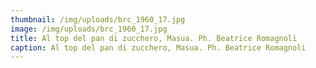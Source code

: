 ```yaml
---
thumbnail: /img/uploads/brc_1960_17.jpg
image: /img/uploads/brc_1960_17.jpg
title: Al top del pan di zucchero, Masua. Ph. Beatrice Romagnoli
caption: Al top del pan di zucchero, Masua. Ph. Beatrice Romagnoli
---
```

